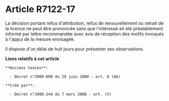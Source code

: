 # Article R7122-17

La décision portant refus d'attribution, refus de renouvellement ou retrait de la licence ne peut être prononcée sans que
l'intéressé ait été préalablement informé par lettre recommandée avec avis de réception des motifs invoqués à l'appui de la
mesure envisagée.

Il dispose d'un délai de huit jours pour présenter ses observations.

**Liens relatifs à cet article**

	**Anciens textes**:

	  - Décret n°2000-609 du 29 juin 2000 - art. 6 (Ab)

	**Créé par**:

	  - Décret n°2008-244 du 7 mars 2008 - art. (V)
